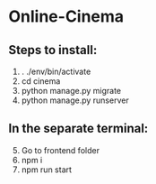 # Online-Cinema

## Steps to install:
1. . ./env/bin/activate
2. cd cinema
3. python manage.py migrate
4. python manage.py runserver
## In the separate terminal:
5. Go to frontend folder
6. npm i
7. npm run start

